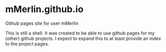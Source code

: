 # mMerlin.github.io

Github pages site for user mMerlin

This is still a shell.  It was created to be able to use github pages for my
(other) github projects.  I expect to expand this to at least provide an index
to the project pages.
